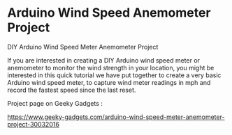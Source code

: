# Arduino Wind Speed Anemometer Project
DIY Arduino Wind Speed Meter Anemometer Project

If you are interested in creating a DIY Arduino wind speed meter or anemometer to monitor the wind strength in your location, you might be interested in this quick tutorial we have put together to create a very basic Arduino wind speed meter, to capture wind meter readings in mph and record the fastest speed since the last reset.

Project page on Geeky Gadgets :

https://www.geeky-gadgets.com/arduino-wind-speed-meter-anemometer-project-30032016
